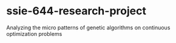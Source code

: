 # ssie-644-research-project
Analyzing the micro patterns of genetic algorithms on continuous optimization problems
